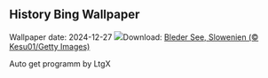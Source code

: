 ## History Bing Wallpaper
Wallpaper date: 2024-12-27
![](https://www.bing.com/th?id=OHR.LakeBledSnow_DE-DE0780577347_UHD.jpg&w=1000)Download: [Bleder See, Slowenien (© Kesu01/Getty Images)](https://www.bing.com/th?id=OHR.LakeBledSnow_DE-DE0780577347_UHD.jpg)

Auto get programm by LtgX
